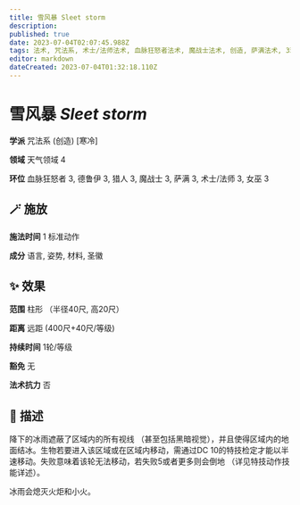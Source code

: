 ```yaml
---
title: 雪风暴 Sleet storm
description: 
published: true
date: 2023-07-04T02:07:45.988Z
tags: 法术, 咒法系, 术士/法师法术, 血脉狂怒者法术, 魔战士法术, 创造, 萨满法术, 3环法术, 女巫法术, 猎人法术, 德鲁伊法术, 寒冷, 天气领域
editor: markdown
dateCreated: 2023-07-04T01:32:18.110Z
---
```


# **雪风暴** *Sleet storm*

**学派** 咒法系 (创造) \[寒冷\] 

**领域** 天气领域 4

**环位** 血脉狂怒者 3, 德鲁伊 3, 猎人 3, 魔战士 3, 萨满 3, 术士/法师 3, 女巫 3

## 🪄 施放

**施法时间** 1 标准动作

**成分** 语言, 姿势, 材料, 圣徽

## ✨ 效果  

**范围** 柱形 （半径40尺, 高20尺）

**距离** 远距 (400尺+40尺/等级)  

**持续时间** 1轮/等级 

**豁免** 无

**法术抗力** 否

## 📖 描述

降下的冰雨遮蔽了区域内的所有视线 （甚至包括黑暗视觉），并且使得区域内的地面结冰。生物若要进入该区域或在区域内移动，需通过DC 10的特技检定才能以半速移动。失败意味着该轮无法移动，若失败5或者更多则会倒地 （详见特技动作技能详述）。

冰雨会熄灭火炬和小火。
    